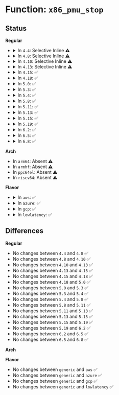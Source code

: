 # Function: <code>x86_pmu_stop</code>

## Status
<b>Regular</b>
<ul>
<li>
<details>
<summary>In <code>4.4</code>: Selective Inline ⚠️</summary>

```c
void x86_pmu_stop(struct perf_event *event, int flags);
```

**Collision:** Unique Global

**Inline:** Selective

**Transformation:** False

**Instances:**

```
In arch/x86/events/core.c (ffffffff81005a00)
Location: arch/x86/events/core.c:1289
Inline: True
Direct callers:
  - arch/x86/events/core.c:x86_pmu_del
  - arch/x86/events/core.c:x86_pmu_enable
  - arch/x86/events/core.c:x86_pmu_handle_irq
  - arch/x86/events/intel/core.c:intel_pmu_handle_irq
  - arch/x86/events/intel/ds.c:__intel_pmu_pebs_event
  - arch/x86/events/intel/knc.c:knc_pmu_handle_irq
  - arch/x86/events/intel/p4.c:p4_pmu_handle_irq
```
**Symbols:**

```
ffffffff81005a00-ffffffff81005ac2: x86_pmu_stop (STB_GLOBAL)
```
</details>
</li>
<li>
<details>
<summary>In <code>4.8</code>: Selective Inline ⚠️</summary>

```c
void x86_pmu_stop(struct perf_event *event, int flags);
```

**Collision:** Unique Global

**Inline:** Selective

**Transformation:** False

**Instances:**

```
In arch/x86/events/core.c (ffffffff81005ca0)
Location: arch/x86/events/core.c:1316
Inline: True
Direct callers:
  - arch/x86/events/core.c:x86_pmu_handle_irq
  - arch/x86/events/core.c:x86_pmu_del
  - arch/x86/events/core.c:x86_pmu_enable
  - arch/x86/events/intel/core.c:intel_pmu_handle_irq
  - arch/x86/events/intel/ds.c:__intel_pmu_pebs_event
  - arch/x86/events/intel/knc.c:knc_pmu_handle_irq
  - arch/x86/events/intel/p4.c:p4_pmu_handle_irq
```
**Symbols:**

```
ffffffff81005ca0-ffffffff81005d5e: x86_pmu_stop (STB_GLOBAL)
```
</details>
</li>
<li>
<details>
<summary>In <code>4.10</code>: Selective Inline ⚠️</summary>

```c
void x86_pmu_stop(struct perf_event *event, int flags);
```

**Collision:** Unique Global

**Inline:** Selective

**Transformation:** False

**Instances:**

```
In arch/x86/events/core.c (ffffffff81005be0)
Location: arch/x86/events/core.c:1336
Inline: True
Direct callers:
  - arch/x86/events/core.c:x86_pmu_handle_irq
  - arch/x86/events/core.c:x86_pmu_del
  - arch/x86/events/core.c:x86_pmu_enable
  - arch/x86/events/intel/core.c:intel_pmu_handle_irq
  - arch/x86/events/intel/ds.c:intel_pmu_drain_pebs_nhm
  - arch/x86/events/intel/ds.c:__intel_pmu_pebs_event
  - arch/x86/events/intel/knc.c:knc_pmu_handle_irq
  - arch/x86/events/intel/p4.c:p4_pmu_handle_irq
```
**Symbols:**

```
ffffffff81005be0-ffffffff81005c9e: x86_pmu_stop (STB_GLOBAL)
```
</details>
</li>
<li>
<details>
<summary>In <code>4.13</code>: Selective Inline ⚠️</summary>

```c
void x86_pmu_stop(struct perf_event *event, int flags);
```

**Collision:** Unique Global

**Inline:** Selective

**Transformation:** False

**Instances:**

```
In arch/x86/events/core.c (ffffffff81005970)
Location: arch/x86/events/core.c:1337
Inline: True
Direct callers:
  - arch/x86/events/core.c:x86_pmu_handle_irq
  - arch/x86/events/core.c:x86_pmu_del
  - arch/x86/events/core.c:x86_pmu_enable
  - arch/x86/events/intel/core.c:intel_pmu_handle_irq
  - arch/x86/events/intel/ds.c:intel_pmu_drain_pebs_nhm
  - arch/x86/events/intel/ds.c:__intel_pmu_pebs_event
  - arch/x86/events/intel/knc.c:knc_pmu_handle_irq
  - arch/x86/events/intel/p4.c:p4_pmu_handle_irq
```
**Symbols:**

```
ffffffff81005970-ffffffff81005a05: x86_pmu_stop (STB_GLOBAL)
```
</details>
</li>
<li>
<details>
<summary>In <code>4.15</code>: ✅</summary>

```c
void x86_pmu_stop(struct perf_event *event, int flags);
```

**Collision:** Unique Global

**Inline:** No

**Transformation:** False

**Instances:**

```
In arch/x86/events/core.c (ffffffff81005cd0)
Location: arch/x86/events/core.c:1343
Inline: False
Direct callers:
  - arch/x86/events/core.c:x86_pmu_handle_irq
  - arch/x86/events/core.c:x86_pmu_del
  - arch/x86/events/core.c:x86_pmu_enable
  - arch/x86/events/intel/core.c:intel_pmu_handle_irq
  - arch/x86/events/intel/ds.c:intel_pmu_drain_pebs_nhm
  - arch/x86/events/intel/ds.c:__intel_pmu_pebs_event
  - arch/x86/events/intel/knc.c:knc_pmu_handle_irq
  - arch/x86/events/intel/p4.c:p4_pmu_handle_irq
```
**Symbols:**

```
ffffffff81005cd0-ffffffff81005d6b: x86_pmu_stop (STB_GLOBAL)
```
</details>
</li>
<li>
<details>
<summary>In <code>4.18</code>: ✅</summary>

```c
void x86_pmu_stop(struct perf_event *event, int flags);
```

**Collision:** Unique Global

**Inline:** No

**Transformation:** False

**Instances:**

```
In arch/x86/events/core.c (ffffffff81006460)
Location: arch/x86/events/core.c:1346
Inline: False
Direct callers:
  - arch/x86/events/core.c:x86_pmu_handle_irq
  - arch/x86/events/core.c:x86_pmu_del
  - arch/x86/events/core.c:x86_pmu_enable
  - arch/x86/events/intel/core.c:intel_pmu_handle_irq
  - arch/x86/events/intel/ds.c:intel_pmu_drain_pebs_nhm
  - arch/x86/events/intel/ds.c:__intel_pmu_pebs_event
  - arch/x86/events/intel/knc.c:knc_pmu_handle_irq
  - arch/x86/events/intel/p4.c:p4_pmu_handle_irq
```
**Symbols:**

```
ffffffff81006460-ffffffff810064fb: x86_pmu_stop (STB_GLOBAL)
```
</details>
</li>
<li>
<details>
<summary>In <code>5.0</code>: ✅</summary>

```c
void x86_pmu_stop(struct perf_event *event, int flags);
```

**Collision:** Unique Global

**Inline:** No

**Transformation:** False

**Instances:**

```
In arch/x86/events/core.c (ffffffff810063b0)
Location: arch/x86/events/core.c:1347
Inline: False
Direct callers:
  - arch/x86/events/core.c:x86_pmu_handle_irq
  - arch/x86/events/core.c:x86_pmu_del
  - arch/x86/events/core.c:x86_pmu_enable
  - arch/x86/events/intel/core.c:handle_pmi_common
  - arch/x86/events/intel/ds.c:intel_pmu_drain_pebs_nhm
  - arch/x86/events/intel/ds.c:__intel_pmu_pebs_event
  - arch/x86/events/intel/knc.c:knc_pmu_handle_irq
  - arch/x86/events/intel/p4.c:p4_pmu_handle_irq
```
**Symbols:**

```
ffffffff810063b0-ffffffff8100644b: x86_pmu_stop (STB_GLOBAL)
```
</details>
</li>
<li>
<details>
<summary>In <code>5.3</code>: ✅</summary>

```c
void x86_pmu_stop(struct perf_event *event, int flags);
```

**Collision:** Unique Global

**Inline:** No

**Transformation:** False

**Instances:**

```
In arch/x86/events/core.c (ffffffff810065e0)
Location: arch/x86/events/core.c:1386
Inline: False
Direct callers:
  - arch/x86/events/core.c:x86_pmu_handle_irq
  - arch/x86/events/core.c:x86_pmu_del
  - arch/x86/events/core.c:x86_pmu_enable
  - arch/x86/events/intel/core.c:handle_pmi_common
  - arch/x86/events/intel/ds.c:intel_pmu_drain_pebs_nhm
  - arch/x86/events/intel/ds.c:__intel_pmu_pebs_event
  - arch/x86/events/intel/knc.c:knc_pmu_handle_irq
  - arch/x86/events/intel/p4.c:p4_pmu_handle_irq
```
**Symbols:**

```
ffffffff810065e0-ffffffff81006683: x86_pmu_stop (STB_GLOBAL)
```
</details>
</li>
<li>
<details>
<summary>In <code>5.4</code>: ✅</summary>

```c
void x86_pmu_stop(struct perf_event *event, int flags);
```

**Collision:** Unique Global

**Inline:** No

**Transformation:** False

**Instances:**

```
In arch/x86/events/core.c (ffffffff81006670)
Location: arch/x86/events/core.c:1456
Inline: False
Direct callers:
  - arch/x86/events/core.c:x86_pmu_handle_irq
  - arch/x86/events/core.c:x86_pmu_del
  - arch/x86/events/core.c:x86_pmu_enable
  - arch/x86/events/intel/core.c:handle_pmi_common
  - arch/x86/events/intel/ds.c:intel_pmu_drain_pebs_nhm
  - arch/x86/events/intel/ds.c:__intel_pmu_pebs_event
  - arch/x86/events/intel/knc.c:knc_pmu_handle_irq
  - arch/x86/events/intel/p4.c:p4_pmu_handle_irq
```
**Symbols:**

```
ffffffff81006670-ffffffff81006713: x86_pmu_stop (STB_GLOBAL)
```
</details>
</li>
<li>
<details>
<summary>In <code>5.8</code>: ✅</summary>

```c
void x86_pmu_stop(struct perf_event *event, int flags);
```

**Collision:** Unique Global

**Inline:** No

**Transformation:** False

**Instances:**

```
In arch/x86/events/core.c (ffffffff810077d0)
Location: arch/x86/events/core.c:1457
Inline: False
Direct callers:
  - arch/x86/events/core.c:x86_pmu_handle_irq
  - arch/x86/events/core.c:x86_pmu_del
  - arch/x86/events/core.c:x86_pmu_enable
  - arch/x86/events/intel/core.c:handle_pmi_common
  - arch/x86/events/intel/ds.c:intel_pmu_drain_pebs_nhm
  - arch/x86/events/intel/ds.c:__intel_pmu_pebs_event
  - arch/x86/events/intel/knc.c:knc_pmu_handle_irq
  - arch/x86/events/intel/p4.c:p4_pmu_handle_irq
  - arch/x86/events/zhaoxin/core.c:zhaoxin_pmu_handle_irq
```
**Symbols:**

```
ffffffff810077d0-ffffffff81007873: x86_pmu_stop (STB_GLOBAL)
```
</details>
</li>
<li>
<details>
<summary>In <code>5.11</code>: ✅</summary>

```c
void x86_pmu_stop(struct perf_event *event, int flags);
```

**Collision:** Unique Global

**Inline:** No

**Transformation:** False

**Instances:**

```
In arch/x86/events/core.c (ffffffff81006880)
Location: arch/x86/events/core.c:1534
Inline: False
Direct callers:
  - arch/x86/events/core.c:x86_pmu_handle_irq
  - arch/x86/events/core.c:x86_pmu_del
  - arch/x86/events/core.c:x86_pmu_enable
  - arch/x86/events/intel/core.c:handle_pmi_common
  - arch/x86/events/intel/ds.c:intel_pmu_drain_pebs_icl
  - arch/x86/events/intel/ds.c:intel_pmu_drain_pebs_nhm
  - arch/x86/events/intel/ds.c:intel_pmu_drain_pebs_nhm
  - arch/x86/events/intel/ds.c:intel_pmu_drain_pebs_core
  - arch/x86/events/intel/knc.c:knc_pmu_handle_irq
  - arch/x86/events/intel/p4.c:p4_pmu_handle_irq
  - arch/x86/events/zhaoxin/core.c:zhaoxin_pmu_handle_irq
```
**Symbols:**

```
ffffffff81006880-ffffffff8100691e: x86_pmu_stop (STB_GLOBAL)
```
</details>
</li>
<li>
<details>
<summary>In <code>5.13</code>: ✅</summary>

```c
void x86_pmu_stop(struct perf_event *event, int flags);
```

**Collision:** Unique Global

**Inline:** No

**Transformation:** False

**Instances:**

```
In arch/x86/events/core.c (ffffffff810069d0)
Location: arch/x86/events/core.c:1589
Inline: False
Direct callers:
  - arch/x86/events/core.c:x86_pmu_handle_irq
  - arch/x86/events/core.c:x86_pmu_del
  - arch/x86/events/core.c:x86_pmu_enable
  - arch/x86/events/intel/core.c:handle_pmi_common
  - arch/x86/events/intel/ds.c:intel_pmu_drain_pebs_icl
  - arch/x86/events/intel/ds.c:intel_pmu_drain_pebs_nhm
  - arch/x86/events/intel/ds.c:intel_pmu_drain_pebs_nhm
  - arch/x86/events/intel/ds.c:intel_pmu_drain_pebs_core
  - arch/x86/events/intel/knc.c:knc_pmu_handle_irq
  - arch/x86/events/intel/p4.c:p4_pmu_handle_irq
  - arch/x86/events/zhaoxin/core.c:zhaoxin_pmu_handle_irq
```
**Symbols:**

```
ffffffff810069d0-ffffffff81006a77: x86_pmu_stop (STB_GLOBAL)
```
</details>
</li>
<li>
<details>
<summary>In <code>5.15</code>: ✅</summary>

```c
void x86_pmu_stop(struct perf_event *event, int flags);
```

**Collision:** Unique Global

**Inline:** No

**Transformation:** False

**Instances:**

```
In arch/x86/events/core.c (ffffffff810070d0)
Location: arch/x86/events/core.c:1587
Inline: False
Direct callers:
  - arch/x86/events/core.c:x86_pmu_handle_irq
  - arch/x86/events/core.c:x86_pmu_del
  - arch/x86/events/core.c:x86_pmu_enable
  - arch/x86/events/intel/core.c:handle_pmi_common
  - arch/x86/events/intel/ds.c:intel_pmu_drain_pebs_icl
  - arch/x86/events/intel/ds.c:intel_pmu_drain_pebs_nhm
  - arch/x86/events/intel/ds.c:intel_pmu_drain_pebs_nhm
  - arch/x86/events/intel/ds.c:intel_pmu_drain_pebs_core
  - arch/x86/events/intel/knc.c:knc_pmu_handle_irq
  - arch/x86/events/intel/p4.c:p4_pmu_handle_irq
  - arch/x86/events/zhaoxin/core.c:zhaoxin_pmu_handle_irq
```
**Symbols:**

```
ffffffff810070d0-ffffffff8100718e: x86_pmu_stop (STB_GLOBAL)
```
</details>
</li>
<li>
<details>
<summary>In <code>5.19</code>: ✅</summary>

```c
void x86_pmu_stop(struct perf_event *event, int flags);
```

**Collision:** Unique Global

**Inline:** No

**Transformation:** False

**Instances:**

```
In arch/x86/events/core.c (ffffffff810065c0)
Location: arch/x86/events/core.c:1595
Inline: False
Direct callers:
  - arch/x86/events/core.c:x86_pmu_handle_irq
  - arch/x86/events/core.c:x86_pmu_del
  - arch/x86/events/core.c:x86_pmu_enable
  - arch/x86/events/amd/core.c:amd_pmu_v2_handle_irq
  - arch/x86/events/intel/core.c:handle_pmi_common
  - arch/x86/events/intel/ds.c:intel_pmu_drain_pebs_icl
  - arch/x86/events/intel/ds.c:intel_pmu_drain_pebs_nhm
  - arch/x86/events/intel/ds.c:intel_pmu_drain_pebs_nhm
  - arch/x86/events/intel/ds.c:intel_pmu_drain_pebs_core
  - arch/x86/events/intel/knc.c:knc_pmu_handle_irq
  - arch/x86/events/intel/p4.c:p4_pmu_handle_irq
  - arch/x86/events/zhaoxin/core.c:zhaoxin_pmu_handle_irq
```
**Symbols:**

```
ffffffff810065c0-ffffffff81006692: x86_pmu_stop (STB_GLOBAL)
```
</details>
</li>
<li>
<details>
<summary>In <code>6.2</code>: ✅</summary>

```c
void x86_pmu_stop(struct perf_event *event, int flags);
```

**Collision:** Unique Global

**Inline:** No

**Transformation:** False

**Instances:**

```
In arch/x86/events/core.c (ffffffff810062f0)
Location: arch/x86/events/core.c:1584
Inline: False
Direct callers:
  - arch/x86/events/core.c:x86_pmu_handle_irq
  - arch/x86/events/core.c:x86_pmu_del
  - arch/x86/events/core.c:x86_pmu_enable
  - arch/x86/events/amd/core.c:amd_pmu_v2_handle_irq
  - arch/x86/events/intel/core.c:handle_pmi_common
  - arch/x86/events/intel/core.c:handle_pmi_common
  - arch/x86/events/intel/ds.c:intel_pmu_drain_pebs_icl
  - arch/x86/events/intel/ds.c:intel_pmu_drain_pebs_nhm
  - arch/x86/events/intel/ds.c:intel_pmu_drain_pebs_nhm
  - arch/x86/events/intel/ds.c:intel_pmu_drain_pebs_core
  - arch/x86/events/intel/knc.c:knc_pmu_handle_irq
  - arch/x86/events/intel/p4.c:p4_pmu_handle_irq
  - arch/x86/events/zhaoxin/core.c:zhaoxin_pmu_handle_irq
```
**Symbols:**

```
ffffffff810062f0-ffffffff810063c2: x86_pmu_stop (STB_GLOBAL)
```
</details>
</li>
<li>
<details>
<summary>In <code>6.5</code>: ✅</summary>

```c
void x86_pmu_stop(struct perf_event *event, int flags);
```

**Collision:** Unique Global

**Inline:** No

**Transformation:** False

**Instances:**

```
In arch/x86/events/core.c (ffffffff81005a90)
Location: arch/x86/events/core.c:1584
Inline: False
Direct callers:
  - arch/x86/events/core.c:x86_pmu_handle_irq
  - arch/x86/events/core.c:x86_pmu_del
  - arch/x86/events/core.c:x86_pmu_enable
  - arch/x86/events/amd/core.c:amd_pmu_v2_handle_irq
  - arch/x86/events/intel/core.c:handle_pmi_common
  - arch/x86/events/intel/core.c:handle_pmi_common
  - arch/x86/events/intel/ds.c:intel_pmu_drain_pebs_icl
  - arch/x86/events/intel/ds.c:intel_pmu_drain_pebs_nhm
  - arch/x86/events/intel/ds.c:intel_pmu_drain_pebs_nhm
  - arch/x86/events/intel/ds.c:intel_pmu_drain_pebs_core
  - arch/x86/events/intel/knc.c:knc_pmu_handle_irq
  - arch/x86/events/intel/p4.c:p4_pmu_handle_irq
  - arch/x86/events/zhaoxin/core.c:zhaoxin_pmu_handle_irq
```
**Symbols:**

```
ffffffff81005a90-ffffffff81005b62: x86_pmu_stop (STB_GLOBAL)
```
</details>
</li>
<li>
<details>
<summary>In <code>6.8</code>: ✅</summary>

```c
void x86_pmu_stop(struct perf_event *event, int flags);
```

**Collision:** Unique Global

**Inline:** No

**Transformation:** False

**Instances:**

```
In arch/x86/events/core.c (ffffffff8100b190)
Location: arch/x86/events/core.c:1582
Inline: False
Direct callers:
  - arch/x86/events/core.c:x86_pmu_handle_irq
  - arch/x86/events/core.c:x86_pmu_del
  - arch/x86/events/core.c:x86_pmu_enable
  - arch/x86/events/amd/core.c:amd_pmu_v2_handle_irq
  - arch/x86/events/intel/core.c:handle_pmi_common
  - arch/x86/events/intel/core.c:handle_pmi_common
  - arch/x86/events/intel/ds.c:intel_pmu_drain_pebs_icl
  - arch/x86/events/intel/ds.c:intel_pmu_drain_pebs_nhm
  - arch/x86/events/intel/ds.c:intel_pmu_drain_pebs_nhm
  - arch/x86/events/intel/ds.c:intel_pmu_drain_pebs_core
  - arch/x86/events/intel/knc.c:knc_pmu_handle_irq
  - arch/x86/events/intel/p4.c:p4_pmu_handle_irq
  - arch/x86/events/zhaoxin/core.c:zhaoxin_pmu_handle_irq
```
**Symbols:**

```
ffffffff8100b190-ffffffff8100b262: x86_pmu_stop (STB_GLOBAL)
```
</details>
</li>
</ul>
<b>Arch</b>
<ul>
<li>
In <code>arm64</code>: Absent ⚠️
</li>
<li>
In <code>armhf</code>: Absent ⚠️
</li>
<li>
In <code>ppc64el</code>: Absent ⚠️
</li>
<li>
In <code>riscv64</code>: Absent ⚠️
</li>
</ul>
<b>Flavor</b>
<ul>
<li>
<details>
<summary>In <code>aws</code>: ✅</summary>

```c
void x86_pmu_stop(struct perf_event *event, int flags);
```

**Collision:** Unique Global

**Inline:** No

**Transformation:** False

**Instances:**

```
In arch/x86/events/core.c (ffffffff81006670)
Location: arch/x86/events/core.c:1456
Inline: False
Direct callers:
  - arch/x86/events/core.c:x86_pmu_handle_irq
  - arch/x86/events/core.c:x86_pmu_del
  - arch/x86/events/core.c:x86_pmu_enable
  - arch/x86/events/intel/core.c:handle_pmi_common
  - arch/x86/events/intel/ds.c:intel_pmu_drain_pebs_nhm
  - arch/x86/events/intel/ds.c:__intel_pmu_pebs_event
  - arch/x86/events/intel/knc.c:knc_pmu_handle_irq
  - arch/x86/events/intel/p4.c:p4_pmu_handle_irq
```
**Symbols:**

```
ffffffff81006670-ffffffff81006713: x86_pmu_stop (STB_GLOBAL)
```
</details>
</li>
<li>
<details>
<summary>In <code>azure</code>: ✅</summary>

```c
void x86_pmu_stop(struct perf_event *event, int flags);
```

**Collision:** Unique Global

**Inline:** No

**Transformation:** False

**Instances:**

```
In arch/x86/events/core.c (ffffffff81004d90)
Location: arch/x86/events/core.c:1456
Inline: False
Direct callers:
  - arch/x86/events/core.c:x86_pmu_handle_irq
  - arch/x86/events/core.c:x86_pmu_del
  - arch/x86/events/core.c:x86_pmu_enable
  - arch/x86/events/intel/core.c:handle_pmi_common
  - arch/x86/events/intel/ds.c:intel_pmu_drain_pebs_nhm
  - arch/x86/events/intel/ds.c:__intel_pmu_pebs_event
  - arch/x86/events/intel/knc.c:knc_pmu_handle_irq
  - arch/x86/events/intel/p4.c:p4_pmu_handle_irq
```
**Symbols:**

```
ffffffff81004d90-ffffffff81004e33: x86_pmu_stop (STB_GLOBAL)
```
</details>
</li>
<li>
<details>
<summary>In <code>gcp</code>: ✅</summary>

```c
void x86_pmu_stop(struct perf_event *event, int flags);
```

**Collision:** Unique Global

**Inline:** No

**Transformation:** False

**Instances:**

```
In arch/x86/events/core.c (ffffffff81006630)
Location: arch/x86/events/core.c:1456
Inline: False
Direct callers:
  - arch/x86/events/core.c:x86_pmu_handle_irq
  - arch/x86/events/core.c:x86_pmu_del
  - arch/x86/events/core.c:x86_pmu_enable
  - arch/x86/events/intel/core.c:handle_pmi_common
  - arch/x86/events/intel/ds.c:intel_pmu_drain_pebs_nhm
  - arch/x86/events/intel/ds.c:__intel_pmu_pebs_event
  - arch/x86/events/intel/knc.c:knc_pmu_handle_irq
  - arch/x86/events/intel/p4.c:p4_pmu_handle_irq
```
**Symbols:**

```
ffffffff81006630-ffffffff810066d3: x86_pmu_stop (STB_GLOBAL)
```
</details>
</li>
<li>
<details>
<summary>In <code>lowlatency</code>: ✅</summary>

```c
void x86_pmu_stop(struct perf_event *event, int flags);
```

**Collision:** Unique Global

**Inline:** No

**Transformation:** False

**Instances:**

```
In arch/x86/events/core.c (ffffffff81006790)
Location: arch/x86/events/core.c:1456
Inline: False
Direct callers:
  - arch/x86/events/core.c:x86_pmu_handle_irq
  - arch/x86/events/core.c:x86_pmu_del
  - arch/x86/events/core.c:x86_pmu_enable
  - arch/x86/events/intel/core.c:handle_pmi_common
  - arch/x86/events/intel/ds.c:intel_pmu_drain_pebs_nhm
  - arch/x86/events/intel/ds.c:__intel_pmu_pebs_event
  - arch/x86/events/intel/knc.c:knc_pmu_handle_irq
  - arch/x86/events/intel/p4.c:p4_pmu_handle_irq
```
**Symbols:**

```
ffffffff81006790-ffffffff81006833: x86_pmu_stop (STB_GLOBAL)
```
</details>
</li>
</ul>

## Differences
<b>Regular</b>
<ul>
<li>
No changes between <code>4.4</code> and <code>4.8</code> ✅
</li>
<li>
No changes between <code>4.8</code> and <code>4.10</code> ✅
</li>
<li>
No changes between <code>4.10</code> and <code>4.13</code> ✅
</li>
<li>
No changes between <code>4.13</code> and <code>4.15</code> ✅
</li>
<li>
No changes between <code>4.15</code> and <code>4.18</code> ✅
</li>
<li>
No changes between <code>4.18</code> and <code>5.0</code> ✅
</li>
<li>
No changes between <code>5.0</code> and <code>5.3</code> ✅
</li>
<li>
No changes between <code>5.3</code> and <code>5.4</code> ✅
</li>
<li>
No changes between <code>5.4</code> and <code>5.8</code> ✅
</li>
<li>
No changes between <code>5.8</code> and <code>5.11</code> ✅
</li>
<li>
No changes between <code>5.11</code> and <code>5.13</code> ✅
</li>
<li>
No changes between <code>5.13</code> and <code>5.15</code> ✅
</li>
<li>
No changes between <code>5.15</code> and <code>5.19</code> ✅
</li>
<li>
No changes between <code>5.19</code> and <code>6.2</code> ✅
</li>
<li>
No changes between <code>6.2</code> and <code>6.5</code> ✅
</li>
<li>
No changes between <code>6.5</code> and <code>6.8</code> ✅
</li>
</ul>
<b>Arch</b>
<ul>
</ul>
<b>Flavor</b>
<ul>
<li>
No changes between <code>generic</code> and <code>aws</code> ✅
</li>
<li>
No changes between <code>generic</code> and <code>azure</code> ✅
</li>
<li>
No changes between <code>generic</code> and <code>gcp</code> ✅
</li>
<li>
No changes between <code>generic</code> and <code>lowlatency</code> ✅
</li>
</ul>
